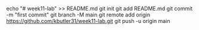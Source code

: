 echo "# week11-lab" >> README.md
git init
git add README.md
git commit -m "first commit"
git branch -M main
git remote add origin https://github.com/kbutler31/week11-lab.git
git push -u origin main
